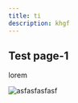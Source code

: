 ```yaml
---
title: ti
description: khgf
---
```


## Test page-1
lorem

![asfasfasfasf](/images/uploads/sculpture5.jpg)

